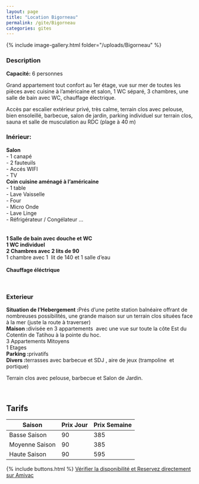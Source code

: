 ```yaml
---
layout: page
title: "Location Bigorneau"
permalink: /gite/Bigorneau
categories: gites
---
```


{% include image-gallery.html folder="/uploads/Bigorneau" %}

### Description

<strong>Capacité:</strong> 6 personnes

<p>Grand appartement tout confort au 1er &eacute;tage, vue sur mer de toutes les pi&egrave;ces avec cuisine &agrave; l&rsquo;am&eacute;ricaine et salon, 1 WC s&eacute;par&eacute;, 3 chambres, une salle de bain avec WC, chauffage &eacute;lectrique.</p>
 <p>Acc&egrave;s par escalier ext&eacute;rieur priv&eacute;, tr&egrave;s calme, terrain clos avec pelouse, bien ensoleill&eacute;, barbecue, salon de jardin, parking individuel sur terrain clos, sauna et salle de musculation au RDC (plage &agrave; 40 m)</p>

### Inérieur:

 <p><strong>Salon</strong><br />- 1 canap&eacute;<br />- 2 fauteuils<br />- Acc&eacute;s WIFI <br />- TV <br /><strong>Coin cuisine am&eacute;nag&eacute; &agrave; l&rsquo;am&eacute;ricaine</strong><br />- 1 table<br />- Lave Vaisselle<br />- Four<br />- Micro Onde<br />- Lave Linge<br />- R&eacute;frig&eacute;rateur / Cong&eacute;lateur &hellip;<br /><br /><strong><br /><strong>1 Salle de bain avec douche </strong>et WC<br /><strong>1 WC individuel</strong></strong>&nbsp;<br /><strong>2 Chambres avec 2 lits de 90 </strong><br />1 chambre avec 1 &nbsp;lit de 140&nbsp;et 1 salle d&rsquo;eau <br /><br /><strong>Chauffage &eacute;l&eacute;ctrique</strong></p>
 <p>&nbsp;</p>

### Exterieur

<p><strong>Situation de l&rsquo;Hebergement :</strong>Pr&eacute;s d&rsquo;une petite station baln&eacute;aire offrant de nombreuses possibilit&eacute;s, une grande maison sur un terrain clos situ&eacute;es face &agrave; la mer (juste la route &agrave; traverser)<br /><strong>Maison :</strong>divis&eacute;e en 3 appartements&nbsp; avec une vue sur toute la c&ocirc;te Est du Cotentin de Tatihou &agrave; la pointe du hoc. <br />3 Appartements Mitoyens<br />1 Etages<br /><strong>Parking :</strong>privatifs<br /><strong>Divers :</strong>terrasses avec barbecue et SDJ&nbsp;, aire de jeux (trampoline&nbsp; et portique)</p>

<p>Terrain clos avec pelouse, barbecue et Salon de Jardin.</p>
 <p><strong>&nbsp;</strong></p>

## Tarifs

| Saison         | Prix Jour | Prix Semaine |
| -------------- | --------- | ------------ |
| Basse Saison   | 90        | 385          |
| Moyenne Saison | 90        | 385          |
| Haute Saison   | 90        | 595          |



{% include buttons.html %}
[Vérifier la disponibilité et Reservez directement sur Amivac](https://www.amivac.com/rental/eb1ac86605478a2c?hl=fr_FR)
